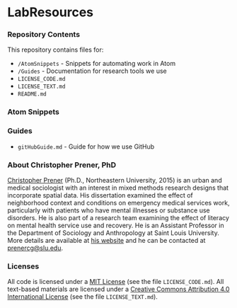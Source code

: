 # LabResources

### Repository Contents
This repository contains files for:
  - `/AtomSnippets` - Snippets for automating work in Atom
  - `/Guides` - Documentation for research tools we use
  - `LICENSE_CODE.md`
  - `LICENSE_TEXT.md`
  - `README.md`

### Atom Snippets


### Guides
  * `gitHubGuide.md` - Guide for how we use GitHub

### About Christopher Prener, PhD
[Christopher Prener](http://chrisprener.net) (Ph.D., Northeastern University, 2015) is an urban and medical sociologist with an interest in mixed methods research designs that incorporate spatial data. His dissertation examined the effect of neighborhood context and conditions on emergency medical services work, particularly with patients who have mental illnesses or substance use disorders. He is also part of a research team examining the effect of literacy on mental health service use and recovery. He is an Assistant Professor in the Department of Sociology and Anthropology at Saint Louis University. More details are available at [his website](http://www.chrisprener.net) and he can be contacted at [prenercg@slu.edu](mailto:prenercg@slu.edu).

### Licenses
All code is licensed under a [MIT License](https://opensource.org/licenses/mit-license.php) (see the file `LICENSE_CODE.md`). All text-based materials are licensed under a [Creative Commons Attribution 4.0 International License](https://creativecommons.org/licenses/by/4.0/) (see the file `LICENSE_TEXT.md`).
